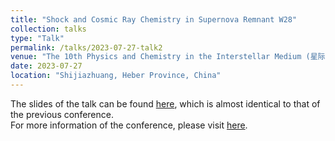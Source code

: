 ```yaml
---
title: "Shock and Cosmic Ray Chemistry in Supernova Remnant W28"
collection: talks
type: "Talk"
permalink: /talks/2023-07-27-talk2
venue: "The 10th Physics and Chemistry in the Interstellar Medium (星际物理与化学)"
date: 2023-07-27
location: "Shijiazhuang, Heber Province, China"
---
```


The slides of the talk can be found [here](https://tty1105.github.io/files/2023-07-ISM2023-talk.pptx), which is almost identical to that of the previous conference. <br>
For more information of the conference, please visit [here](https://ism.zone/ism2023/).

